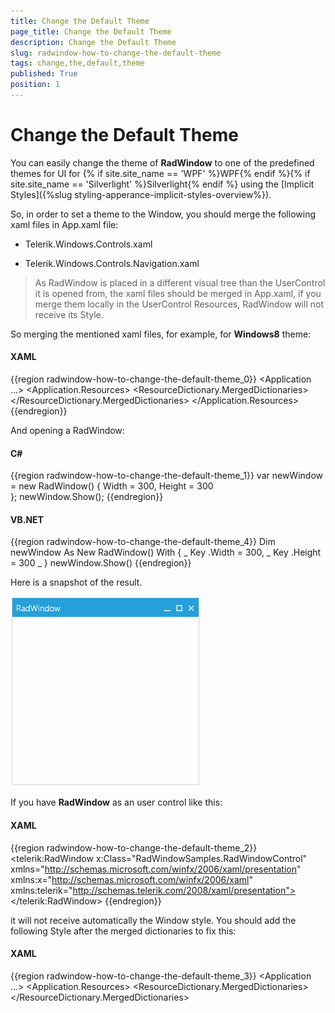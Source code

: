 ```yaml
---
title: Change the Default Theme
page_title: Change the Default Theme
description: Change the Default Theme
slug: radwindow-how-to-change-the-default-theme
tags: change,the,default,theme
published: True
position: 1
---
```


# Change the Default Theme

You can easily change the theme of __RadWindow__ to one of the predefined themes for UI for {% if site.site_name == 'WPF' %}WPF{% endif %}{% if site.site_name == 'Silverlight' %}Silverlight{% endif %} using the [Implicit Styles]({%slug styling-apperance-implicit-styles-overview%}).

So, in order to set a theme to the Window, you should merge the following xaml files in App.xaml file: 

* Telerik.Windows.Controls.xaml

* Telerik.Windows.Controls.Navigation.xaml

>As RadWindow is placed in a different visual tree than the UserControl it is opened from, the xaml files should be merged in App.xaml, if you merge them locally in the UserControl Resources, RadWindow will not receive its Style.

So merging the mentioned xaml files, for example, for __Windows8__ theme:

#### __XAML__

{{region radwindow-how-to-change-the-default-theme_0}}
	<Application ...>
		<Application.Resources>
			<ResourceDictionary>
				<ResourceDictionary.MergedDictionaries>
					<ResourceDictionary Source="/Telerik.Windows.Themes.Windows8;component/Themes/Telerik.Windows.Controls.xaml"/>
					<ResourceDictionary Source="/Telerik.Windows.Themes.Windows8;component/Themes/Telerik.Windows.Controls.Navigation.xaml"/>
				</ResourceDictionary.MergedDictionaries>
			</ResourceDictionary>
		</Application.Resources>
	</Application>
{{endregion}}

And opening a RadWindow:

#### __C#__

{{region radwindow-how-to-change-the-default-theme_1}}
	var newWindow = new RadWindow()
	{
	    Width = 300,
	    Height = 300               
	};
	newWindow.Show();
{{endregion}}

#### __VB.NET__

{{region radwindow-how-to-change-the-default-theme_4}}
	Dim newWindow As New RadWindow() With { _
		Key .Width = 300, _
		Key .Height = 300 _
	}
	newWindow.Show()
{{endregion}}

Here is a snapshot of the result.

![](images/RadWindow_How_To_Change_the_Default_Theme_01.png)

If you have __RadWindow__ as an user control like this:

#### __XAML__

{{region radwindow-how-to-change-the-default-theme_2}}
	<telerik:RadWindow x:Class="RadWindowSamples.RadWindowControl"
			   xmlns="http://schemas.microsoft.com/winfx/2006/xaml/presentation"
			   xmlns:x="http://schemas.microsoft.com/winfx/2006/xaml"
			   xmlns:telerik="http://schemas.telerik.com/2008/xaml/presentation">
	</telerik:RadWindow>
{{endregion}}

it will not receive automatically the Window style. You should add the following Style after the merged dictionaries to fix this:

#### __XAML__

{{region radwindow-how-to-change-the-default-theme_3}}
	<Application ...>
		<Application.Resources>
			<ResourceDictionary>
				<ResourceDictionary.MergedDictionaries>
					<ResourceDictionary Source="/Telerik.Windows.Themes.Windows8;component/Themes/Telerik.Windows.Controls.xaml"/>
					<ResourceDictionary Source="/Telerik.Windows.Themes.Windows8;component/Themes/Telerik.Windows.Controls.Navigation.xaml"/>
				</ResourceDictionary.MergedDictionaries>
				<Style TargetType="local:RadWindowControl" BasedOn="{StaticResource RadWindowStyle}" />
			</ResourceDictionary>
		</Application.Resources>
	</Application>
{{endregion}}

The important part is setting __TargetType__ property to the type of the user control.

>tipTo learn more about how to use the __RadWindow__ as user control read [this topic]({%slug radwindow-how-to-use-radwindow-as-user-control%}).

# See Also

 * [Styles and Templates - Overview]({%slug radwindow-styles-and-templates-overview%})

 * [Template Structure]({%slug radwindow-styles-and-templates-template-structure%})

 * [Styling the RadWindow]({%slug radwindow-styles-and-templates-styling-the-radwindow%})

 * [Styling the Predefined Windows]({%slug radwindow-styles-and-templates-styling-the-predefined-windows%})
